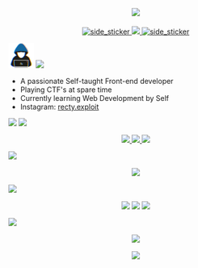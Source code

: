 <!-- Header dan Sticker -->
<p align="center">
  <a href="https://github.com/RECTY45">
    <img src="https://user-images.githubusercontent.com/73097560/115834477-dbab4500-a447-11eb-908a-139a6edaec5c.gif" />
    <br><br>
    <img width="200px" height="200px" alt="side_sticker" src="https://media.giphy.com/media/TEnXkcsHrP4YedChhA/giphy.gif" />
    <img src="https://readme-typing-svg.demolab.com?font=Press+Start+2P&size=30&pause=1000&vCenter=true&width=435&lines=*RECTY+(フェリー)*" />
    <img width="200px" height="200px" alt="side_sticker" src="https://media.giphy.com/media/TEnXkcsHrP4YedChhA/giphy.gif" />
  </a>
</p>

<!-- About Me -->
<p align="left">
  <img src="https://github.com/0xAbdulKhalid/0xAbdulKhalid/raw/main/assets/mdImages/about_me.gif" width="50px" />
  <img src="https://readme-typing-svg.demolab.com?font=Tilt+Prism&size=30&pause=1000000&color=38C2FF&vCenter=true&multiline=true&repeat=false&width=435&lines=ABOUT ME :" />
</p>

<ul>
  <li>A passionate Self-taught Front-end developer</li>
  <li>Playing CTF's at spare time</li>
  <li>Currently learning Web Development by Self</li>
  <li>Instagram: <a href="https://www.instagram.com/recty.exploit">recty.exploit</a></li>
</ul>

<!-- GitHub Stats -->
<p align="left">
  <img src="https://github.com/7oSkaaa/7oSkaaa/blob/main/Images/Statistics.gif?raw=true" width="50px" />
  <img src="https://readme-typing-svg.demolab.com?font=Tilt+Prism&size=30&pause=1000000&color=38C2FF&vCenter=true&multiline=true&repeat=false&width=435&lines=Github+Status+%3A" />
</p>

<p align="center">
  <a href="https://github.com/RECTY45">
    <img height="180em" src="https://github-readme-stats.vercel.app/api?username=RECTY45&theme=algolia&hide_border=true&include_all_commits=false&count_private=false" />
    <img height="180em" src="https://github-readme-streak-stats.herokuapp.com/?user=RECTY45&theme=algolia&hide_border=true" />
    <img height="180em" src="https://github-readme-stats.vercel.app/api/top-langs/?username=RECTY45&theme=algolia&hide_border=true&include_all_commits=true&count_private=true&layout=compact" />
  </a>
</p>

<!-- Github Trophy -->
<p align="left">
  <img src="https://readme-typing-svg.demolab.com?font=Tilt+Prism&size=30&pause=10000&multiline=true&width=435&lines=🏆+Github+Profile+Trophy+:" />
</p>

<p align="center">
  <img src="https://github-profile-trophy.vercel.app/?username=RECTY45&theme=radical&no-frame=false&no-bg=true&margin-w=5" />
</p>

<!-- Social Media -->
<p align="left">
  <img src="https://readme-typing-svg.demolab.com?font=Tilt+Prism&pause=10000&multiline=true&width=435&lines=%F0%9F%8C%90+Socials+%3A" />
</p>

<p align="center">
  <a href="https://facebook.com/ꧾꧾ"><img src="https://img.shields.io/badge/Facebook-%231877F2.svg?logo=Facebook&logoColor=white" /></a>
  <a href="https://instagram.com/recty.exploit"><img src="https://img.shields.io/badge/Instagram-%23E4405F.svg?logo=Instagram&logoColor=white" /></a>
  <a href="https://twitter.com/rectyexploit"><img src="https://img.shields.io/badge/Twitter-%231DA1F2.svg?logo=Twitter&logoColor=white" /></a>
</p>

<!-- Random Quote -->
<p align="left">
  <img src="https://readme-typing-svg.demolab.com?font=Tilt+Prism&size=30&pause=10000&multiline=true&width=435&lines=Random+Dev+Quote+:" />
</p>

<p align="center">
  <img src="https://quotes-github-readme.vercel.app/api?type=horizontal&theme=radical" />
</p>

<!-- Footer Sticker -->
<p align="center">
  <img src="https://user-images.githubusercontent.com/73097560/115834477-dbab4500-a447-11eb-908a-139a6edaec5c.gif" />
</p>

<!-- Proudly created with GPRM -->
<!-- GPRM: https://gprm.itsvg.in -->
